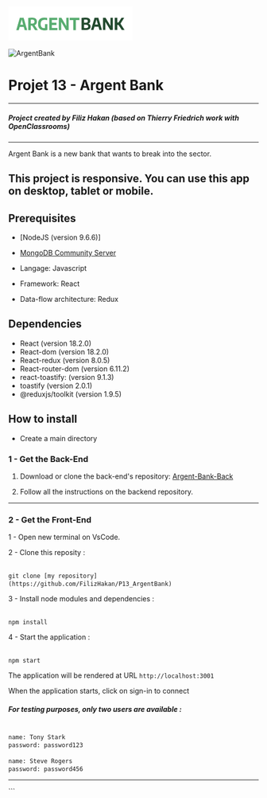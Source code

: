 <img src='./public/img/argentBankLogo.png' width="250" />

![ArgentBank](https://raw.githubusercontent.com/FilizHakan/P13_ArgentBank/argent-bank/public/hero.png)

# Projet 13 - Argent Bank

---

##### Project created by Filiz Hakan (based on Thierry Friedrich work with OpenClassrooms)

---

Argent Bank is a new bank that wants to break into the sector.

## This project is responsive. You can use this app on desktop, tablet or mobile.

## Prerequisites

- [NodeJS (version 9.6.6)]
- [MongoDB Community Server](https://www.mongodb.com/try/download/community)

- Langage: Javascript
- Framework: React
- Data-flow architecture: Redux

## Dependencies

- React (version 18.2.0)
- React-dom (version 18.2.0)
- React-redux (version 8.0.5)
- React-router-dom (version 6.11.2)
- react-toastify: (version 9.1.3)
- toastify (version 2.0.1)
- @reduxjs/toolkit (version 1.9.5)

## How to install

- Create a main directory

### 1 - Get the Back-End

1. Download or clone the back-end's repository: [Argent-Bank-Back](https://github.com/OpenClassrooms-Student-Center/Project-10-Bank-API)

2. Follow all the instructions on the backend repository.

<hr/>

### 2 - Get the Front-End

1 - Open new terminal on VsCode.

2 - Clone this reposity :

```

git clone [my repository](https://github.com/FilizHakan/P13_ArgentBank)

```

3 - Install node modules and dependencies :

```

npm install

```

4 - Start the application :

```

npm start

```

The application will be rendered at URL `http://localhost:3001`

When the application starts, click on sign-in to connect

##### For testing purposes, only two users are available :

```

name: Tony Stark
password: password123

name: Steve Rogers
password: password456

```

<hr/>
```
